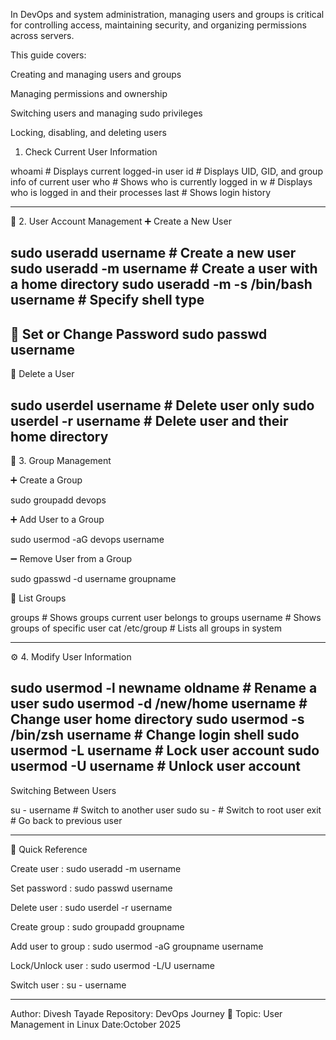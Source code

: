 In DevOps and system administration, managing users and groups is critical for controlling access, maintaining security, and organizing permissions across servers.

This guide covers:

Creating and managing users and groups

Managing permissions and ownership

Switching users and managing sudo privileges

Locking, disabling, and deleting users


1. Check Current User Information

whoami              # Displays current logged-in user
id                  # Displays UID, GID, and group info of current user
who                 # Shows who is currently logged in
w                   # Displays who is logged in and their processes
last                # Shows login history

-----------------------------------------------------------------------------------------
👤 2. User Account Management
➕ Create a New User

sudo useradd username                # Create a new user
sudo useradd -m username             # Create a user with a home directory
sudo useradd -m -s /bin/bash username  # Specify shell type
----------------------------------------------------------------------------------------
🔑 Set or Change Password
sudo passwd username
----------------------------------------------------------------------------------------
🧹 Delete a User

sudo userdel username                # Delete user only
sudo userdel -r username             # Delete user and their home directory
----------------------------------------------------------------------------------------

👥 3. Group Management

➕ Create a Group

sudo groupadd devops

➕ Add User to a Group

sudo usermod -aG devops username

➖ Remove User from a Group

sudo gpasswd -d username groupname


🧾 List Groups

groups                   # Shows groups current user belongs to
groups username           # Shows groups of specific user
cat /etc/group            # Lists all groups in system

-----------------------------------------------------------------------------------------
⚙️ 4. Modify User Information

sudo usermod -l newname oldname       # Rename a user
sudo usermod -d /new/home username    # Change user home directory
sudo usermod -s /bin/zsh username     # Change login shell
sudo usermod -L username              # Lock user account
sudo usermod -U username              # Unlock user account
-----------------------------------------------------------------------------------------
 Switching Between Users

su - username      # Switch to another user
sudo su -          # Switch to root user
exit               # Go back to previous user

----------------------------------------------------------------------------------------

🧠  Quick Reference

Create user :      sudo useradd -m username

Set password :     sudo passwd username

Delete user :      sudo userdel -r username

Create group :     sudo groupadd groupname

Add user to group :  sudo usermod -aG groupname username

Lock/Unlock user :     sudo usermod -L/U username

Switch user :     su - username

--------------------------------------------------------------------------------------

Author: Divesh Tayade
Repository: DevOps Journey 🚀
Topic: User Management in Linux
Date:October 2025